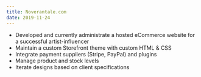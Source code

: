 ```yaml
---
title: Noverantale.com
date: 2019-11-24
---
```

- Developed and currently administrate a hosted eCommerce website for a successful artist-influencer
- Maintain a custom Storefront theme with custom HTML & CSS
- Integrate payment suppliers (Stripe, PayPal) and plugins
- Manage product and stock levels
- Iterate designs based on client specifications
